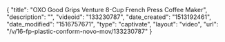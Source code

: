 {
    "title": "OXO Good Grips Venture 8-Cup French Press Coffee Maker",
    "description": "",
    "videoid": "133230787",
    "date_created": "1513192461",
    "date_modified": "1516757671",
    "type": "captivate",
    "layout": "video",
    "url": "\/v\/16-fp-plastic-conform-novo-mov\/133230787"
}